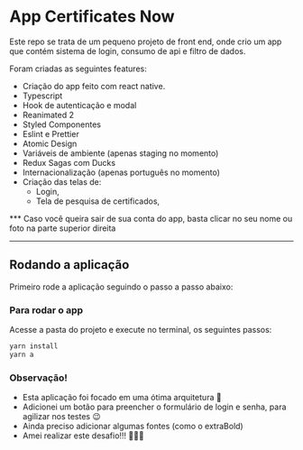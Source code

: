 # App Certificates Now

Este repo se trata de um pequeno projeto de front end, onde crio um app que contém sistema de login, consumo de api e filtro de dados. 

Foram criadas as seguintes features: 

- Criação do app feito com react native. 
- Typescript
- Hook de autenticação e modal
- Reanimated 2
- Styled Componentes
- Eslint e Prettier
- Atomic Design
- Variáveis de ambiente (apenas staging no momento)
- Redux Sagas com Ducks
- Internacionalização (apenas português no momento)
- Criação das telas de: 
    - Login, 
    - Tela de pesquisa de certificados,


*** Caso você queira sair de sua conta do app, basta clicar no seu nome ou foto na parte superior direita

---

## Rodando a aplicação
Primeiro rode a aplicação seguindo o passo a passo abaixo: 

### Para rodar o app
Acesse a pasta do projeto e execute no terminal, os seguintes passos: 

```jsx
yarn install
yarn a
```



### Observação!

- Esta aplicação foi focado em uma ótima arquitetura 🤗
- Adicionei um botão para preencher o formulário de login e senha, para agilizar nos testes 😉
- Ainda preciso adicionar algumas fontes (como o extraBold)
- Amei realizar este desafio!!! 👨‍💻💙

